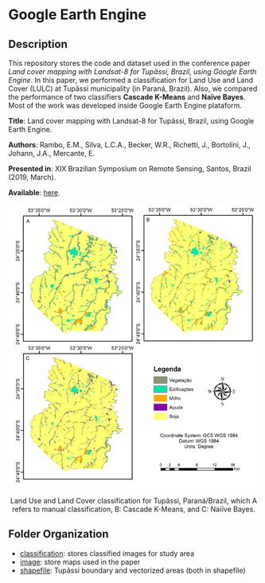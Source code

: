 # Google Earth Engine

## Description
This repository stores the code and dataset used in the conference paper *Land cover mapping with Landsat-8 for Tupãssi, Brazil, using Google Earth Engine*. In this  paper, we performed a classification for Land Use and Land Cover (LULC) at Tupãssi municipality (in Paraná, Brazil). Also, we compared the performance of two classifiers **Cascade K-Means** and **Naïve Bayes**. Most of the work was developed inside Google Earth Engine plataform.

**Title**: Land cover mapping with Landsat-8 for Tupãssi, Brazil, using Google Earth Engine.

**Authors**: Rambo, E.M., Silva, L.C.A., Becker, W.R., Richetti, J., Bortolini, J., Johann, J.A., Mercante, E. 

**Presented in**: XIX Brazilian Symposium on Remote Sensing, Santos, Brazil (2019, March).

**Available**: [here](hhttps://proceedings.science/sbsr-2019/papers/processamento-e-classificacao-de-imagens-landsat-8-para-uso-e-ocupacao-do-municipio-de-tupassi---pr-utilizando-o-google-).

<div style="text-align:center">
<img src="/Google_Earth_Engine/Tupassi/images/L8_Maps_class.png" alt="drawing" width="500"/>

Land Use and Land Cover classification for Tupãssi, Paraná/Brazil, which A refers to manual classification, B: Cascade K-Means, and C: Naiïve Bayes.
</div>




## Folder Organization
*   [classification](https://github.com/cavalcante-l/GIS/tree/master/Google_Earth_Engine/Tupassi/classification): stores classified images for study area
*   [image](https://github.com/cavalcante-l/GIS/tree/master/Google_Earth_Engine/Tupassi/images): store maps used in the paper
*   [shapefile](https://github.com/cavalcante-l/GIS/tree/master/Google_Earth_Engine/Tupassi/shapefile): Tupãssi boundary and vectorized areas (both in shapefile) 
